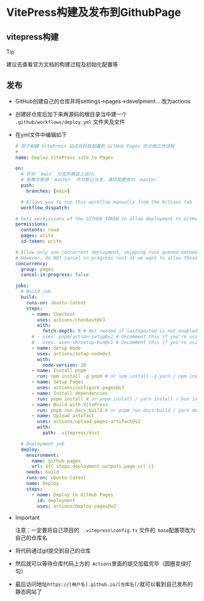 # VitePress构建及发布到GithubPage

## vitepress构建

> [!TIP]
>
> 建议去查看官方文档的构建过程及初始化配置等

## 发布

* GitHub创建自己的仓库并将settings->pages->develpment... 改为actions

* 创建好仓库后加下来再源码的根目录当中建一个 ` .github/workflows/deploy.yml` 文件夹及文件

* 在yml文件中编辑如下

  ```yaml
  # 用于构建 VitePress 站点并将其部署到 GitHub Pages 的示例工作流程
  #
  name: Deploy VitePress site to Pages
  
  on:
    # 针对 `main` 分支的推送上运行。
    # 如果你使用 `master` 作为默认分支，请将其更改为 `master`
    push:
      branches: [main]
  
    # Allows you to run this workflow manually from the Actions tab
    workflow_dispatch:
  
  # Sets permissions of the GITHUB_TOKEN to allow deployment to GitHub Pages
  permissions:
    contents: read
    pages: write
    id-token: write
  
  # Allow only one concurrent deployment, skipping runs queued between the run in-progress and latest queued.
  # However, do NOT cancel in-progress runs as we want to allow these production deployments to complete.
  concurrency:
    group: pages
    cancel-in-progress: false
  
  jobs:
    # Build job
    build:
      runs-on: ubuntu-latest
      steps:
        - name: Checkout
          uses: actions/checkout@v3
          with:
            fetch-depth: 0 # Not needed if lastUpdated is not enabled
        # - uses: pnpm/action-setup@v2 # Uncomment this if you're using pnpm
        # - uses: oven-sh/setup-bun@v1 # Uncomment this if you're using Bun
        - name: Setup Node
          uses: actions/setup-node@v3
          with:
            node-version: 20
        - name: Install pnpm
          run: npm install -g pnpm # or npm install -g yarn / npm install -g bun
        - name: Setup Pages
          uses: actions/configure-pages@v3
        - name: Install dependencies
          run: pnpm install # or pnpm install / yarn install / bun install
        - name: Build with VitePress
          run: pnpm run docs:build # or pnpm run docs:build / yarn docs:build / bun build
        - name: Upload artifact
          uses: actions/upload-pages-artifact@v2
          with:
            path: .vitepress/dist
  
    # Deployment job
    deploy:
      environment:
        name: github-pages
        url: ${{ steps.deployment.outputs.page_url }}
      needs: build
      runs-on: ubuntu-latest
      name: Deploy
      steps:
        - name: Deploy to GitHub Pages
          id: deployment
          uses: actions/deploy-pages@v2
  ```

  

* > [!IMPORTANT]
  >
  > 注意：一定要将自己项目的 ` .vitepress\config.ts` 文件的` base`配置项改为自己的仓库名

* 将代码通过git提交到自己的仓库

* 然后就可以等待仓库代码上方的` Actions`里面的提交加载完毕（圆圈变绿打勾）

* 最后访问地址`https://[用户名].github.io/[仓库名]/`就可以看到自己发布的静态网站了